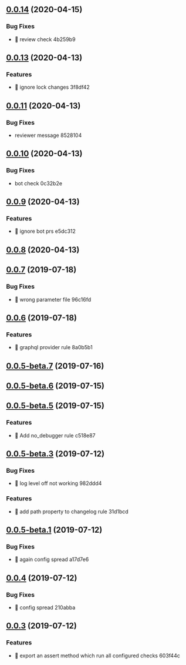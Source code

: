 ## [0.0.14](/compare/v0.0.13...v0.0.14) (2020-04-15)


### Bug Fixes

* 🐛 review check 4b259b9



## [0.0.13](/compare/v0.0.11...v0.0.13) (2020-04-13)


### Features

* 🎸 ignore lock changes 3f8df42



## [0.0.11](/compare/v0.0.10...v0.0.11) (2020-04-13)


### Bug Fixes

* reviewer message 8528104



## [0.0.10](/compare/v0.0.9...v0.0.10) (2020-04-13)


### Bug Fixes

* bot check 0c32b2e



## [0.0.9](/compare/v0.0.8...v0.0.9) (2020-04-13)


### Features

* 🎸 ignore bot prs e5dc312



## [0.0.8](/compare/v0.0.7...v0.0.8) (2020-04-13)



## [0.0.7](/compare/v0.0.6...v0.0.7) (2019-07-18)


### Bug Fixes

* 🐛 wrong parameter file 96c16fd



## [0.0.6](/compare/v0.0.5-beta.7...v0.0.6) (2019-07-18)


### Features

* 🎸 graphql provider rule 8a0b5b1



## [0.0.5-beta.7](/compare/v0.0.5-beta.6...v0.0.5-beta.7) (2019-07-16)



## [0.0.5-beta.6](/compare/v0.0.5-beta.5...v0.0.5-beta.6) (2019-07-15)



## [0.0.5-beta.5](/compare/v0.0.5-beta.3...v0.0.5-beta.5) (2019-07-15)


### Features

* :guitar: Add no_debugger rule c518e87



## [0.0.5-beta.3](/compare/v0.0.5-beta.1...v0.0.5-beta.3) (2019-07-12)


### Bug Fixes

* 🐛 log level off not working 982ddd4


### Features

* 🎸 add path property to changelog rule 31d1bcd



## [0.0.5-beta.1](/compare/v0.0.4...v0.0.5-beta.1) (2019-07-12)


### Bug Fixes

* 🐛 again config spread a17d7e6



## [0.0.4](/compare/v0.0.3...v0.0.4) (2019-07-12)


### Bug Fixes

* 🐛 config spread 210abba



## [0.0.3](/compare/603f44c828bd7aa151ff1aefc6e8b394395b4070...v0.0.3) (2019-07-12)


### Features

* :guitar: export an assert method which run all configured checks 603f44c



